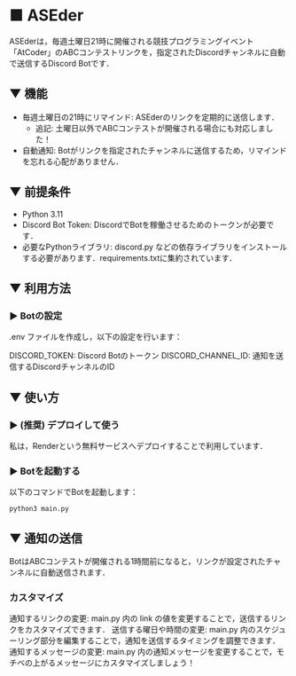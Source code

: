 # ■ ASEder
ASEderは，毎週土曜日21時に開催される競技プログラミングイベント「AtCoder」のABCコンテストリンクを，指定されたDiscordチャンネルに自動で送信するDiscord Botです．



## ▼ 機能
- 毎週土曜日の21時にリマインド: ASEderのリンクを定期的に送信します．
    - 追記: 土曜日以外でABCコンテストが開催される場合にも対応しました！
- 自動通知: Botがリンクを指定されたチャンネルに送信するため，リマインドを忘れる心配がありません．

## ▼ 前提条件
- Python 3.11
- Discord Bot Token: DiscordでBotを稼働させるためのトークンが必要です．
- 必要なPythonライブラリ: discord.py などの依存ライブラリをインストールする必要があります．requirements.txtに集約されています．

## ▼ 利用方法
### ▶︎ Botの設定
.env ファイルを作成し，以下の設定を行います：

DISCORD_TOKEN: Discord Botのトークン
DISCORD_CHANNEL_ID: 通知を送信するDiscordチャンネルのID


## ▼ 使い方
### ▶︎ (推奨) デプロイして使う

私は，Renderという無料サービスへデプロイすることで利用しています．

### ▶︎ Botを起動する

以下のコマンドでBotを起動します：
```
python3 main.py
```

## ▼ 通知の送信

BotはABCコンテストが開催される1時間前になると，リンクが設定されたチャンネルに自動送信されます．

### カスタマイズ
通知するリンクの変更:  main.py 内の link の値を変更することで，送信するリンクをカスタマイズできます．
送信する曜日や時間の変更: main.py 内のスケジューリング部分を編集することで，通知を送信するタイミングを調整できます．
通知するメッセージの変更: main.py 内の通知メッセージを変更することで，モチベの上がるメッセージにカスタマイズしましょう！
